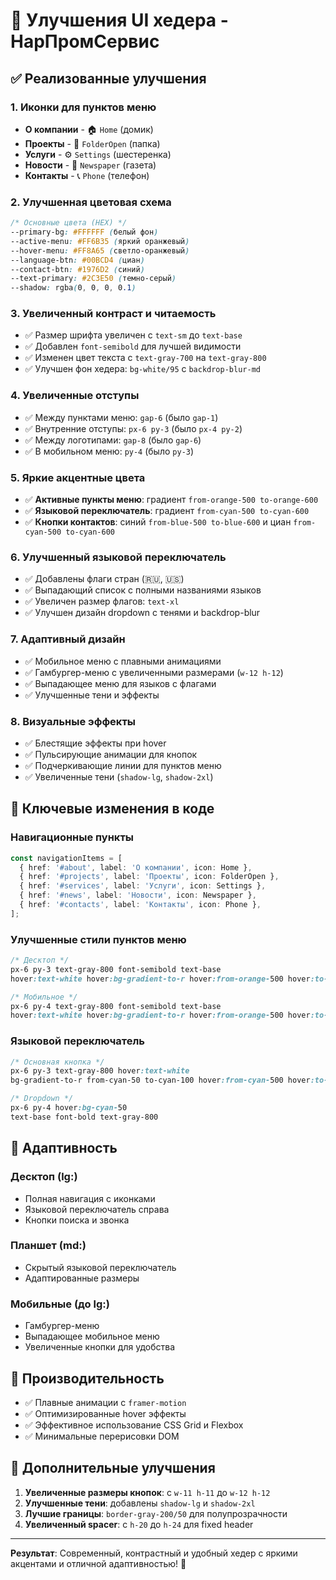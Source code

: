 # 🎨 Улучшения UI хедера - НарПромСервис

## ✅ Реализованные улучшения

### 1. **Иконки для пунктов меню**
- **О компании** - 🏠 `Home` (домик)
- **Проекты** - 📁 `FolderOpen` (папка)
- **Услуги** - ⚙️ `Settings` (шестеренка)
- **Новости** - 📰 `Newspaper` (газета)
- **Контакты** - 📞 `Phone` (телефон)

### 2. **Улучшенная цветовая схема**
```css
/* Основные цвета (HEX) */
--primary-bg: #FFFFFF (белый фон)
--active-menu: #FF6B35 (яркий оранжевый)
--hover-menu: #FF8A65 (светло-оранжевый)
--language-btn: #00BCD4 (циан)
--contact-btn: #1976D2 (синий)
--text-primary: #2C3E50 (темно-серый)
--shadow: rgba(0, 0, 0, 0.1)
```

### 3. **Увеличенный контраст и читаемость**
- ✅ Размер шрифта увеличен с `text-sm` до `text-base`
- ✅ Добавлен `font-semibold` для лучшей видимости
- ✅ Изменен цвет текста с `text-gray-700` на `text-gray-800`
- ✅ Улучшен фон хедера: `bg-white/95` с `backdrop-blur-md`

### 4. **Увеличенные отступы**
- ✅ Между пунктами меню: `gap-6` (было `gap-1`)
- ✅ Внутренние отступы: `px-6 py-3` (было `px-4 py-2`)
- ✅ Между логотипами: `gap-8` (было `gap-6`)
- ✅ В мобильном меню: `py-4` (было `py-3`)

### 5. **Яркие акцентные цвета**
- ✅ **Активные пункты меню**: градиент `from-orange-500 to-orange-600`
- ✅ **Языковой переключатель**: градиент `from-cyan-500 to-cyan-600`
- ✅ **Кнопки контактов**: синий `from-blue-500 to-blue-600` и циан `from-cyan-500 to-cyan-600`

### 6. **Улучшенный языковой переключатель**
- ✅ Добавлены флаги стран (🇷🇺, 🇺🇸)
- ✅ Выпадающий список с полными названиями языков
- ✅ Увеличен размер флагов: `text-xl`
- ✅ Улучшен дизайн dropdown с тенями и backdrop-blur

### 7. **Адаптивный дизайн**
- ✅ Мобильное меню с плавными анимациями
- ✅ Гамбургер-меню с увеличенными размерами (`w-12 h-12`)
- ✅ Выпадающее меню для языков с флагами
- ✅ Улучшенные тени и эффекты

### 8. **Визуальные эффекты**
- ✅ Блестящие эффекты при hover
- ✅ Пульсирующие анимации для кнопок
- ✅ Подчеркивающие линии для пунктов меню
- ✅ Увеличенные тени (`shadow-lg`, `shadow-2xl`)

## 🎯 Ключевые изменения в коде

### Навигационные пункты
```typescript
const navigationItems = [
  { href: '#about', label: 'О компании', icon: Home },
  { href: '#projects', label: 'Проекты', icon: FolderOpen },
  { href: '#services', label: 'Услуги', icon: Settings },
  { href: '#news', label: 'Новости', icon: Newspaper },
  { href: '#contacts', label: 'Контакты', icon: Phone },
];
```

### Улучшенные стили пунктов меню
```css
/* Десктоп */
px-6 py-3 text-gray-800 font-semibold text-base
hover:text-white hover:bg-gradient-to-r hover:from-orange-500 hover:to-orange-600

/* Мобильное */
px-6 py-4 text-gray-800 font-semibold text-base
hover:text-white hover:bg-gradient-to-r hover:from-orange-500 hover:to-orange-600
```

### Языковой переключатель
```css
/* Основная кнопка */
px-6 py-3 text-gray-800 hover:text-white
bg-gradient-to-r from-cyan-50 to-cyan-100 hover:from-cyan-500 hover:to-cyan-600

/* Dropdown */
px-6 py-4 hover:bg-cyan-50
text-base font-bold text-gray-800
```

## 📱 Адаптивность

### Десктоп (lg:)
- Полная навигация с иконками
- Языковой переключатель справа
- Кнопки поиска и звонка

### Планшет (md:)
- Скрытый языковой переключатель
- Адаптированные размеры

### Мобильные (до lg:)
- Гамбургер-меню
- Выпадающее мобильное меню
- Увеличенные кнопки для удобства

## 🚀 Производительность

- ✅ Плавные анимации с `framer-motion`
- ✅ Оптимизированные hover эффекты
- ✅ Эффективное использование CSS Grid и Flexbox
- ✅ Минимальные перерисовки DOM

## 🎨 Дополнительные улучшения

1. **Увеличенные размеры кнопок**: с `w-11 h-11` до `w-12 h-12`
2. **Улучшенные тени**: добавлены `shadow-lg` и `shadow-2xl`
3. **Лучшие границы**: `border-gray-200/50` для полупрозрачности
4. **Увеличенный spacer**: с `h-20` до `h-24` для fixed header

---

**Результат**: Современный, контрастный и удобный хедер с яркими акцентами и отличной адаптивностью! 🎉
